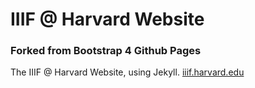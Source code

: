 # IIIF @ Harvard Website
### Forked from Bootstrap 4 Github Pages

The IIIF @ Harvard Website, using Jekyll. [iiif.harvard.edu](iiif.harvard.edu)
